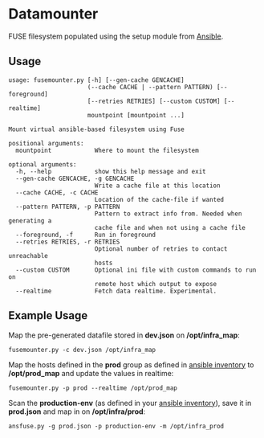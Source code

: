 Datamounter
=======

FUSE filesystem populated using the setup module from [Ansible].

Usage
-----
```
usage: fusemounter.py [-h] [--gen-cache GENCACHE]
                      (--cache CACHE | --pattern PATTERN) [--foreground]
                      [--retries RETRIES] [--custom CUSTOM] [--realtime]
                      mountpoint [mountpoint ...]

Mount virtual ansible-based filesystem using Fuse

positional arguments:
  mountpoint            Where to mount the filesystem

optional arguments:
  -h, --help            show this help message and exit
  --gen-cache GENCACHE, -g GENCACHE
                        Write a cache file at this location
  --cache CACHE, -c CACHE
                        Location of the cache-file if wanted
  --pattern PATTERN, -p PATTERN
                        Pattern to extract info from. Needed when generating a
                        cache file and when not using a cache file
  --foreground, -f      Run in foreground
  --retries RETRIES, -r RETRIES
                        Optional number of retries to contact unreachable
                        hosts
  --custom CUSTOM       Optional ini file with custom commands to run on
                        remote host which output to expose
  --realtime            Fetch data realtime. Experimental.
```

Example Usage
-----
Map the pre-generated datafile stored in **dev.json** on **/opt/infra_map**:

```fusemounter.py -c dev.json /opt/infra_map```


Map the hosts defined in the **prod** group as defined in [ansible inventory] to **/opt/prod_map** and update the values in realtime:

```fusemounter.py -p prod --realtime /opt/prod_map```


Scan the **production-env** (as defined in your [ansible inventory]), save it in **prod.json** and map in on **/opt/infra/prod**:

```ansfuse.py -g prod.json -p production-env -m /opt/infra_prod```

[Ansible]:http://www.ansible.com/
[ansible inventory]:http://docs.ansible.com/intro_inventory.html
